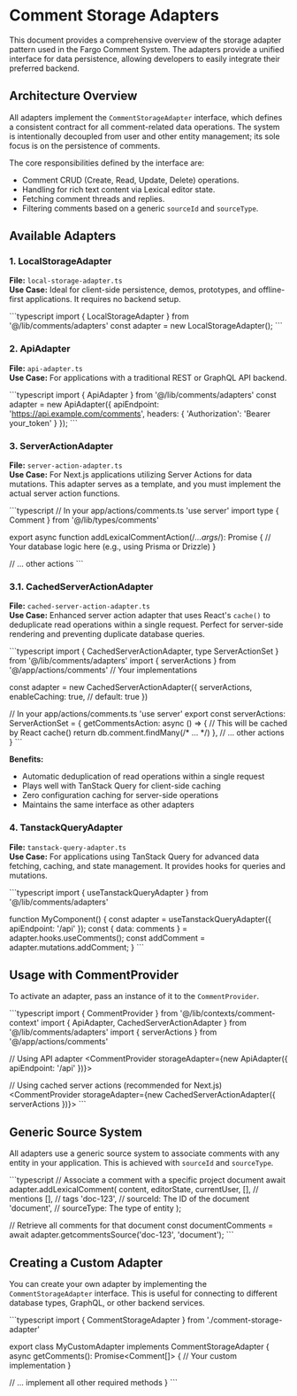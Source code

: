 # Comment Storage Adapters

This document provides a comprehensive overview of the storage adapter pattern used in the Fargo Comment System. The adapters provide a unified interface for data persistence, allowing developers to easily integrate their preferred backend.

## Architecture Overview

All adapters implement the `CommentStorageAdapter` interface, which defines a consistent contract for all comment-related data operations. The system is intentionally decoupled from user and other entity management; its sole focus is on the persistence of comments.

The core responsibilities defined by the interface are:
- Comment CRUD (Create, Read, Update, Delete) operations.
- Handling for rich text content via Lexical editor state.
- Fetching comment threads and replies.
- Filtering comments based on a generic `sourceId` and `sourceType`.

## Available Adapters

### 1. LocalStorageAdapter
**File:** `local-storage-adapter.ts`  
**Use Case:** Ideal for client-side persistence, demos, prototypes, and offline-first applications. It requires no backend setup.

\`\`\`typescript
import { LocalStorageAdapter } from '@/lib/comments/adapters'
const adapter = new LocalStorageAdapter();
\`\`\`

### 2. ApiAdapter
**File:** `api-adapter.ts`  
**Use Case:** For applications with a traditional REST or GraphQL API backend.

\`\`\`typescript
import { ApiAdapter } from '@/lib/comments/adapters'
const adapter = new ApiAdapter({
  apiEndpoint: 'https://api.example.com/comments',
  headers: { 'Authorization': 'Bearer your_token' }
});
\`\`\`

### 3. ServerActionAdapter
**File:** `server-action-adapter.ts`  
**Use Case:** For Next.js applications utilizing Server Actions for data mutations. This adapter serves as a template, and you must implement the actual server action functions.

\`\`\`typescript
// In your app/actions/comments.ts
'use server'
import type { Comment } from '@/lib/types/comments'

export async function addLexicalCommentAction(/*...args*/): Promise<Comment> {
  // Your database logic here (e.g., using Prisma or Drizzle)
}

// ... other actions
\`\`\`

### 3.1. CachedServerActionAdapter
**File:** `cached-server-action-adapter.ts`  
**Use Case:** Enhanced server action adapter that uses React's `cache()` to deduplicate read operations within a single request. Perfect for server-side rendering and preventing duplicate database queries.

\`\`\`typescript
import { CachedServerActionAdapter, type ServerActionSet } from '@/lib/comments/adapters'
import { serverActions } from '@/app/actions/comments' // Your implementations

const adapter = new CachedServerActionAdapter({
  serverActions,
  enableCaching: true, // default: true
})

// In your app/actions/comments.ts
'use server'
export const serverActions: ServerActionSet = {
  getCommentsAction: async () => {
    // This will be cached by React cache()
    return db.comment.findMany(/* ... */)
  },
  // ... other actions
}
\`\`\`

**Benefits:**
- Automatic deduplication of read operations within a single request
- Plays well with TanStack Query for client-side caching
- Zero configuration caching for server-side operations
- Maintains the same interface as other adapters

### 4. TanstackQueryAdapter
**File:** `tanstack-query-adapter.ts`  
**Use Case:** For applications using TanStack Query for advanced data fetching, caching, and state management. It provides hooks for queries and mutations.

\`\`\`typescript
import { useTanstackQueryAdapter } from '@/lib/comments/adapters'

function MyComponent() {
  const adapter = useTanstackQueryAdapter({ apiEndpoint: '/api' });
  const { data: comments } = adapter.hooks.useComments();
  const addComment = adapter.mutations.addComment;
}
\`\`\`

## Usage with CommentProvider

To activate an adapter, pass an instance of it to the `CommentProvider`.

\`\`\`typescript
import { CommentProvider } from '@/lib/contexts/comment-context'
import { ApiAdapter, CachedServerActionAdapter } from '@/lib/comments/adapters'
import { serverActions } from '@/app/actions/comments'

// Using API adapter
<CommentProvider storageAdapter={new ApiAdapter({ apiEndpoint: '/api' })}>
  <YourApp />
</CommentProvider>

// Using cached server actions (recommended for Next.js)
<CommentProvider storageAdapter={new CachedServerActionAdapter({ serverActions })}>
  <YourApp />
</CommentProvider>
\`\`\`

## Generic Source System

All adapters use a generic source system to associate comments with any entity in your application. This is achieved with `sourceId` and `sourceType`.

\`\`\`typescript
// Associate a comment with a specific project document
await adapter.addLexicalComment(
  content,
  editorState,
  currentUser,
  [], // mentions
  [], // tags
  'doc-123',    // sourceId: The ID of the document
  'document',   // sourceType: The type of entity
);

// Retrieve all comments for that document
const documentComments = await adapter.getcommentsSource('doc-123', 'document');
\`\`\`

## Creating a Custom Adapter

You can create your own adapter by implementing the `CommentStorageAdapter` interface. This is useful for connecting to different database types, GraphQL, or other backend services.

\`\`\`typescript
import { CommentStorageAdapter } from './comment-storage-adapter'

export class MyCustomAdapter implements CommentStorageAdapter {
  async getComments(): Promise<Comment[]> {
    // Your custom implementation
  }
  
  // ... implement all other required methods
}
\`\`\`

